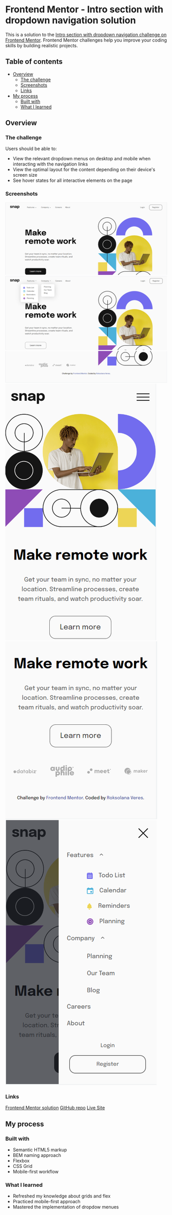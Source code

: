 # Frontend Mentor - Intro section with dropdown navigation solution

This is a solution to the [Intro section with dropdown navigation challenge on Frontend Mentor](https://www.frontendmentor.io/challenges/intro-section-with-dropdown-navigation-ryaPetHE5). Frontend Mentor challenges help you improve your coding skills by building realistic projects.

## Table of contents

- [Overview](#overview)
  - [The challenge](#the-challenge)
  - [Screenshots](#screenshots)
  - [Links](#links)
- [My process](#my-process)
  - [Built with](#built-with)
  - [What I learned](#what-i-learned)

## Overview

### The challenge

Users should be able to:

- View the relevant dropdown menus on desktop and mobile when interacting with the navigation links
- View the optimal layout for the content depending on their device's screen size
- See hover states for all interactive elements on the page

### Screenshots

![](./screenshots/1.png)
![](./screenshots/3.png)
![](./screenshots/2.png)
![](./screenshots/4.png)
![](./screenshots/5.png)
![](./screenshots/6.png)

### Links

[Frontend Mentor solution]()
[GitHub repo](https://github.com/RoksolanaVeres/intro-section-with-dropdown-navigation)
[Live Site](https://roksolanaveres.github.io/intro-section-with-dropdown-navigation/#)

## My process

### Built with

- Semantic HTML5 markup
- BEM naming approach
- Flexbox
- CSS Grid
- Mobile-first workflow

### What I learned

- Refreshed my knowledge about grids and flex
- Practiced mobile-first approach
- Mastered the implementation of dropdow menues
